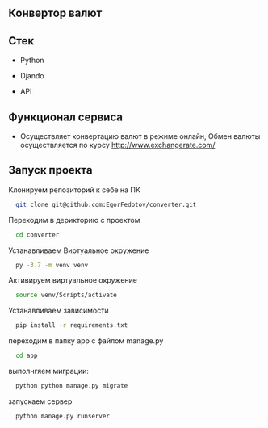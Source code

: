 ## Конвертор валют

## Стек

- Python

- Djando

- API

## Функционал сервиса

-  Осуществляет конвертацию валют в режиме онлайн, Обмен валюты осуществляется по курсу http://www.exchangerate.com/


## Запуск проекта

Клонируем репозиторий к себе на ПК

```bash
  git clone git@github.com:EgorFedotov/converter.git
```

Переходим в дерикторию с проектом

```bash
  cd converter
```

Устанавливаем Виртуальное окружение

```bash
  py -3.7 -m venv venv
```

Активируем виртуальное окружение

```bash
  source venv/Scripts/activate
```

Устанавливаем зависимости

```bash
  pip install -r requirements.txt
```

переходим в папку app с файлом manage.py

```bash
  cd app
```

выполнгяем миграции:

```bash
  python python manage.py migrate
```

запускаем сервер

```bash
  python manage.py runserver
```